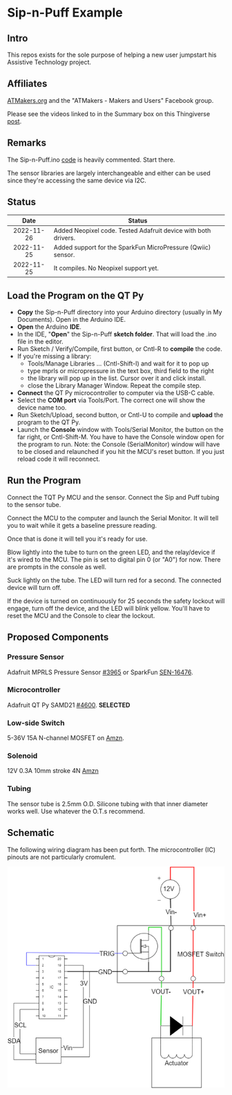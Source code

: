 # Sip-n-Puff Example

## Intro

This repos exists for the sole purpose of helping a new user jumpstart his Assistive Technology project.

## Affiliates

[ATMakers.org](http://www.ATMakers.org) and the "ATMakers - Makers and Users" Facebook group.

Please see the videos linked to in the Summary box on this Thingiverse [post](https://www.thingiverse.com/thing:3458117).

## Remarks

The Sip-n-Puff.ino [code](Sip-n-Puff/Sip-n-Puff.ino) is heavily commented. Start there.

The sensor libraries are largely interchangeable and either can be used since they're accessing the same device via I2C.

## Status

|    Date    | Status                                                       |
| :--------: | ------------------------------------------------------------ |
| 2022-11-26 | Added Neopixel code. Tested Adafruit device with both drivers. |
| 2022-11-25 | Added support for the SparkFun MicroPressure (Qwiic) sensor. |
| 2022-11-25 | It compiles. No Neopixel support yet.                        |

## Load the Program on the QT Py

* **Copy** the Sip-n-Puff directory into your Arduino directory (usually in My Documents). Open in the Arduino IDE.
* **Open** the Arduino **IDE**.
* In the IDE, "**Open**" the Sip-n-Puff **sketch folder**. That will load the .ino file in the editor.
* Run Sketch / Verify/Compile, first button, or Cntl-R to **compile** the code.
* If you're missing a library:
  * Tools/Manage Libraries ... (Cntl-Shift-I) and wait for it to pop up
  * type mprls or micropressure in the text box, third field to the right
  * the library will pop up in the list. Cursor over it and click install.
  * close the Library Manager Window. Repeat the compile step.
* **Connect** the QT Py microcontroller to computer via the USB-C cable.
* Select the **COM port** via Tools/Port. The correct one will show the device name too.
* Run Sketch/Upload, second button, or Cntl-U to compile and **upload** the program to the QT Py.
* Launch the **Console** window with Tools/Serial Monitor, the button on the far right, or Cntl-Shift-M. You have to have the Console window open for the program to run. Note: the Console (SerialMonitor) window will have to be closed and relaunched if you hit the MCU's reset button. If you just reload code it will reconnect.

## Run the Program

Connect the TQT Py MCU and the sensor. Connect the Sip and Puff tubing to the sensor tube.

Connect the MCU to the computer and launch the Serial Monitor. It will tell you to wait while it gets a baseline pressure reading.

Once that is done it will tell you it's ready for use.

Blow lightly into the tube to turn on the green LED, and the relay/device if it's wired to the MCU. The pin is set to digital pin 0 (or "A0") for now. There are prompts in the console as well.

Suck lightly on the tube. The LED will turn red for a second. The connected device will turn off.

If the device is turned on continuously for 25 seconds the safety lockout will engage, turn off the device, and the LED will blink yellow. You'll have to reset the MCU and the Console to clear the lockout.

## Proposed Components

### Pressure Sensor

Adafruit MPRLS Pressure Sensor [#3965](https://www.adafruit.com/product/3965) or SparkFun [SEN-16476](https://www.sparkfun.com/products/16476).

### Microcontroller

Adafruit QT Py SAMD21 [#4600](https://www.adafruit.com/product/4600). **SELECTED**

### Low-side Switch

5-36V 15A N-channel MOSFET on [Amzn](https://smile.amazon.com/dp/B07XJSRY6B).

### Solenoid

12V 0.3A 10mm stroke 4N [Amzn](https://www.amazon.com/dp/B07Z3HYDBV)

### Tubing

The sensor tube is 2.5mm O.D. Silicone tubing with that inner diameter works well. Use whatever the O.T.s recommend.

## Schematic

The following wiring diagram has been put forth. The microcontroller (IC) pinouts are not particularly cromulent.

![schematic](assets/schematic.png)
